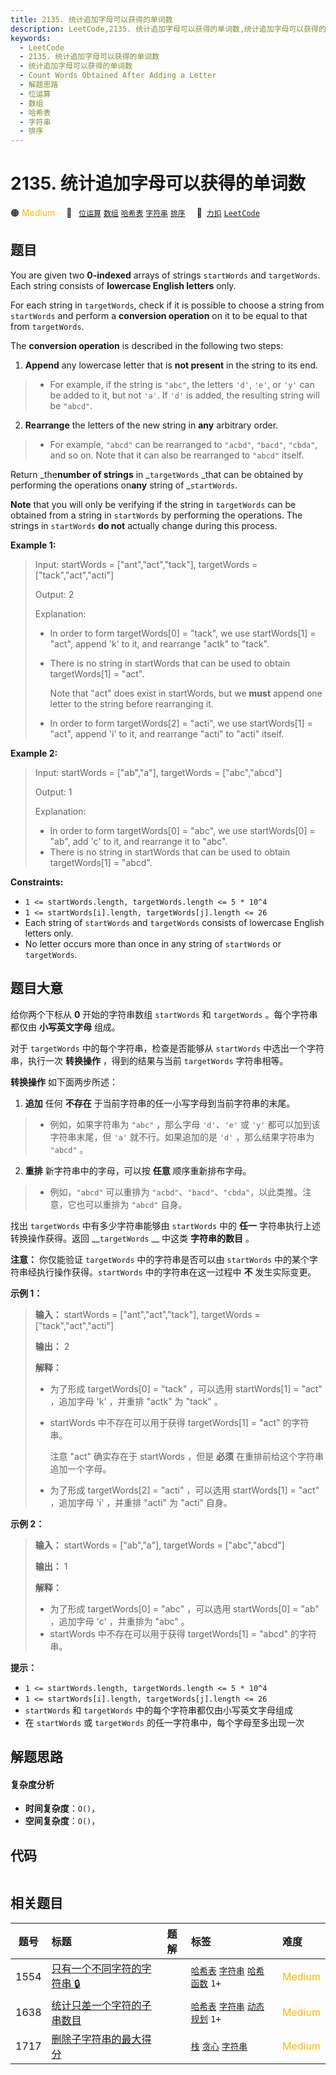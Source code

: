 ```yaml
---
title: 2135. 统计追加字母可以获得的单词数
description: LeetCode,2135. 统计追加字母可以获得的单词数,统计追加字母可以获得的单词数,Count Words Obtained After Adding a Letter,解题思路,位运算,数组,哈希表,字符串,排序
keywords:
  - LeetCode
  - 2135. 统计追加字母可以获得的单词数
  - 统计追加字母可以获得的单词数
  - Count Words Obtained After Adding a Letter
  - 解题思路
  - 位运算
  - 数组
  - 哈希表
  - 字符串
  - 排序
---
```


# 2135. 统计追加字母可以获得的单词数

🟠 <font color=#ffb800>Medium</font>&emsp; 🔖&ensp; [`位运算`](/tag/bit-manipulation.md) [`数组`](/tag/array.md) [`哈希表`](/tag/hash-table.md) [`字符串`](/tag/string.md) [`排序`](/tag/sorting.md)&emsp; 🔗&ensp;[`力扣`](https://leetcode.cn/problems/count-words-obtained-after-adding-a-letter) [`LeetCode`](https://leetcode.com/problems/count-words-obtained-after-adding-a-letter)

## 题目

You are given two **0-indexed** arrays of strings `startWords` and
`targetWords`. Each string consists of **lowercase English letters** only.

For each string in `targetWords`, check if it is possible to choose a string
from `startWords` and perform a **conversion operation** on it to be equal to
that from `targetWords`.

The **conversion operation** is described in the following two steps:

  1. **Append** any lowercase letter that is **not present** in the string to its end. 
> 
>  * For example, if the string is `"abc"`, the letters `'d'`, `'e'`, or `'y'` can be added to it, but not `'a'`. If `'d'` is added, the resulting string will be `"abcd"`.
  2. **Rearrange** the letters of the new string in **any** arbitrary order. 
> 
>  * For example, `"abcd"` can be rearranged to `"acbd"`, `"bacd"`, `"cbda"`, and so on. Note that it can also be rearranged to `"abcd"` itself.

Return _the**number of strings** in _`targetWords` _that can be obtained by
performing the operations on**any** string of _`startWords`.

**Note** that you will only be verifying if the string in `targetWords` can be
obtained from a string in `startWords` by performing the operations. The
strings in `startWords` **do not** actually change during this process.



**Example 1:**

> Input: startWords = ["ant","act","tack"], targetWords = ["tack","act","acti"]
> 
> Output: 2
> 
> Explanation:
> - In order to form targetWords[0] = "tack", we use startWords[1] = "act", append 'k' to it, and rearrange "actk" to "tack".
> - There is no string in startWords that can be used to obtain targetWords[1] = "act".
> 
>   Note that "act" does exist in startWords, but we **must** append one letter to the string before rearranging it.
> - In order to form targetWords[2] = "acti", we use startWords[1] = "act", append 'i' to it, and rearrange "acti" to "acti" itself.

**Example 2:**

> Input: startWords = ["ab","a"], targetWords = ["abc","abcd"]
> 
> Output: 1
> 
> Explanation:
> - In order to form targetWords[0] = "abc", we use startWords[0] = "ab", add 'c' to it, and rearrange it to "abc".
> - There is no string in startWords that can be used to obtain targetWords[1] = "abcd".

**Constraints:**

  * `1 <= startWords.length, targetWords.length <= 5 * 10^4`
  * `1 <= startWords[i].length, targetWords[j].length <= 26`
  * Each string of `startWords` and `targetWords` consists of lowercase English letters only.
  * No letter occurs more than once in any string of `startWords` or `targetWords`.


## 题目大意

给你两个下标从 **0** 开始的字符串数组 `startWords` 和 `targetWords` 。每个字符串都仅由 **小写英文字母** 组成。

对于 `targetWords` 中的每个字符串，检查是否能够从 `startWords` 中选出一个字符串，执行一次 **转换操作**
，得到的结果与当前 `targetWords` 字符串相等。

**转换操作** 如下面两步所述：

  1. **追加** 任何 **不存在** 于当前字符串的任一小写字母到当前字符串的末尾。 
> 
>  * 例如，如果字符串为 `"abc"` ，那么字母 `'d'`、`'e'` 或 `'y'` 都可以加到该字符串末尾，但 `'a'` 就不行。如果追加的是 `'d'` ，那么结果字符串为 `"abcd"` 。
  2. **重排** 新字符串中的字母，可以按 **任意** 顺序重新排布字母。 
> 
>  * 例如，`"abcd"` 可以重排为 `"acbd"`、`"bacd"`、`"cbda"`，以此类推。注意，它也可以重排为 `"abcd"` 自身。

找出 `targetWords` 中有多少字符串能够由 `startWords` 中的 **任一** 字符串执行上述转换操作获得。返回
__`targetWords` __ 中这类 **字符串的数目** 。

**注意：** 你仅能验证 `targetWords` 中的字符串是否可以由 `startWords`
中的某个字符串经执行操作获得。`startWords`  中的字符串在这一过程中 **不** 发生实际变更。



**示例 1：**

> 
> 
> 
> 
> 
> **输入：** startWords = ["ant","act","tack"], targetWords = ["tack","act","acti"]
> 
> **输出：** 2
> 
> **解释：**
> - 为了形成 targetWords[0] = "tack" ，可以选用 startWords[1] = "act" ，追加字母 'k' ，并重排 "actk" 为 "tack" 。
> - startWords 中不存在可以用于获得 targetWords[1] = "act" 的字符串。
> 
>   注意 "act" 确实存在于 startWords ，但是 **必须** 在重排前给这个字符串追加一个字母。
> - 为了形成 targetWords[2] = "acti" ，可以选用 startWords[1] = "act" ，追加字母 'i' ，并重排 "acti" 为 "acti" 自身。
> 
> 

**示例 2：**

> 
> 
> 
> 
> 
> **输入：** startWords = ["ab","a"], targetWords = ["abc","abcd"]
> 
> **输出：** 1
> 
> **解释：**
> - 为了形成 targetWords[0] = "abc" ，可以选用 startWords[0] = "ab" ，追加字母 'c' ，并重排为 "abc" 。
> - startWords 中不存在可以用于获得 targetWords[1] = "abcd" 的字符串。
> 
> 



**提示：**

  * `1 <= startWords.length, targetWords.length <= 5 * 10^4`
  * `1 <= startWords[i].length, targetWords[j].length <= 26`
  * `startWords` 和 `targetWords` 中的每个字符串都仅由小写英文字母组成
  * 在 `startWords` 或 `targetWords` 的任一字符串中，每个字母至多出现一次


## 解题思路

#### 复杂度分析

- **时间复杂度**：`O()`，
- **空间复杂度**：`O()`，

## 代码

```javascript

```

## 相关题目

<!-- prettier-ignore -->
| 题号 | 标题 | 题解 | 标签 | 难度 |
| :------: | :------ | :------: | :------ | :------ |
| 1554 | [只有一个不同字符的字符串 🔒](https://leetcode.com/problems/strings-differ-by-one-character) |  |  [`哈希表`](/tag/hash-table.md) [`字符串`](/tag/string.md) [`哈希函数`](/tag/hash-function.md) `1+` | <font color=#ffb800>Medium</font> |
| 1638 | [统计只差一个字符的子串数目](https://leetcode.com/problems/count-substrings-that-differ-by-one-character) |  |  [`哈希表`](/tag/hash-table.md) [`字符串`](/tag/string.md) [`动态规划`](/tag/dynamic-programming.md) `1+` | <font color=#ffb800>Medium</font> |
| 1717 | [删除子字符串的最大得分](https://leetcode.com/problems/maximum-score-from-removing-substrings) |  |  [`栈`](/tag/stack.md) [`贪心`](/tag/greedy.md) [`字符串`](/tag/string.md) | <font color=#ffb800>Medium</font> |